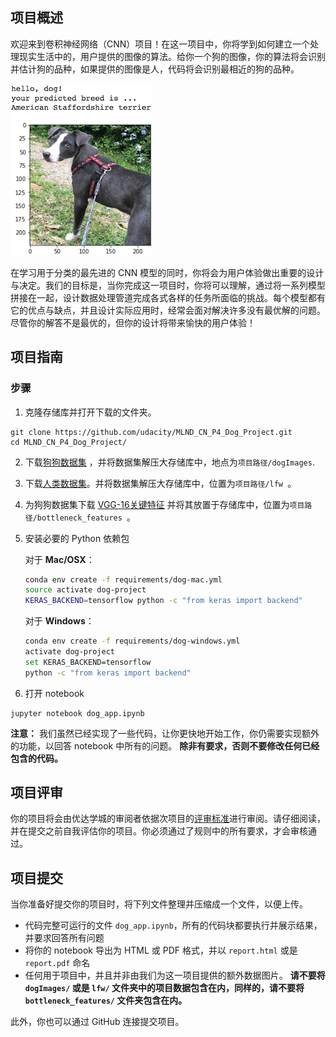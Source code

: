 [//]: # (Image References)

[image1]: ./images/sample_dog_output.png "Sample Output"
[image2]: ./images/vgg16_model.png "VGG-16 Model Keras Layers"
[image3]: ./images/vgg16_model_draw.png "VGG16 Model Figure"


## 项目概述

欢迎来到卷积神经网络（CNN）项目！在这一项目中，你将学到如何建立一个处理现实生活中的，用户提供的图像的算法。给你一个狗的图像，你的算法将会识别并估计狗的品种，如果提供的图像是人，代码将会识别最相近的狗的品种。

![Sample Output][image1]

在学习用于分类的最先进的 CNN 模型的同时，你将会为用户体验做出重要的设计与决定。我们的目标是，当你完成这一项目时，你将可以理解，通过将一系列模型拼接在一起，设计数据处理管道完成各式各样的任务所面临的挑战。每个模型都有它的优点与缺点，并且设计实际应用时，经常会面对解决许多没有最优解的问题。尽管你的解答不是最优的，但你的设计将带来愉快的用户体验！


## 项目指南

### 步骤

1. 克隆存储库并打开下载的文件夹。

 ```	
git clone https://github.com/udacity/MLND_CN_P4_Dog_Project.git
cd MLND_CN_P4_Dog_Project/
```

2. 下载[狗狗数据集](https://s3.cn-north-1.amazonaws.com.cn/static-documents/nd101/v4-dataset/dogImages.zip) ，并将数据集解压大存储库中，地点为`项目路径/dogImages`. 

3. 下载[人类数据集](https://s3.cn-north-1.amazonaws.com.cn/static-documents/nd101/v4-dataset/lfw.zip)。并将数据集解压大存储库中，位置为`项目路径/lfw `。

4. 为狗狗数据集下载 [VGG-16关键特征](https://s3.cn-north-1.amazonaws.com.cn/static-documents/nd101/v4-dataset/DogVGG16Data.npz) 并将其放置于存储库中，位置为`项目路径/bottleneck_features `。

5. 安装必要的 Python 依赖包


	对于 __Mac/OSX__：
	
	```bash
	conda env create -f requirements/dog-mac.yml
	source activate dog-project
	KERAS_BACKEND=tensorflow python -c "from keras import backend"
	```

	对于 __Windows__：
	
	```bash
	conda env create -f requirements/dog-windows.yml
	activate dog-project
	set KERAS_BACKEND=tensorflow
	python -c "from keras import backend"
	```
6. 打开 notebook

 ```
jupyter notebook dog_app.ipynb
```

__注意：__ 我们虽然已经实现了一些代码，让你更快地开始工作，你仍需要实现额外的功能，以回答 notebook 中所有的问题。
__除非有要求，否则不要修改任何已经包含的代码。__

## 项目评审

你的项目将会由优达学城的审阅者依据次项目的[评审标准](https://review.udacity.com/#!/rubrics/1080/view)进行审阅。请仔细阅读，并在提交之前自我评估你的项目。你必须通过了规则中的所有要求，才会审核通过。

## 项目提交

当你准备好提交你的项目时，将下列文件整理并压缩成一个文件，以便上传。

- 代码完整可运行的文件 `dog_app.ipynb`，所有的代码块都要执行并展示结果，并要求回答所有问题
- 将你的 notebook 导出为 HTML 或 PDF 格式，并以 `report.html` 或是 `report.pdf` 命名
- 任何用于项目中，并且并非由我们为这一项目提供的额外数据图片。
__请不要将 `dogImages/` 或是 `lfw/` 文件夹中的项目数据包含在内，同样的，请不要将 `bottleneck_features/` 文件夹包含在内。__

此外，你也可以通过 GitHub 连接提交项目。
